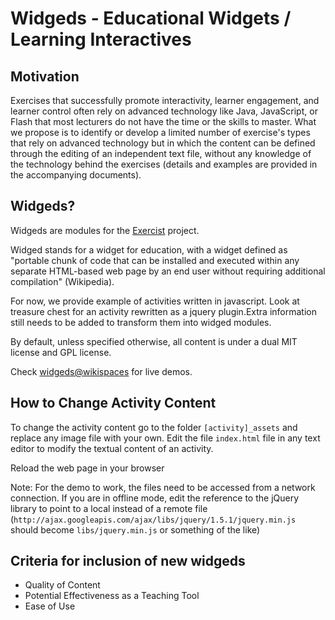 Widgeds - Educational Widgets / Learning Interactives
=====================================================

Motivation
----------

Exercises that successfully promote interactivity, learner engagement, and learner control often rely on advanced technology like Java, JavaScript, or Flash that most lecturers do not have the time or the skills to master. What we propose is to identify or develop a limited number of exercise's types that rely on advanced technology but in which the content can be defined through the editing of an independent text file, without any knowledge of the technology behind the exercises (details and examples are provided in the accompanying documents). 

Widgeds?
--------

Widgeds are modules for the [Exercist](https://github.com/widged/exercist/) project.

Widged stands for a widget for education, with a widget defined as "portable chunk of code that can be installed and executed within any separate HTML-based web page by an end user without requiring additional compilation" (Wikipedia).

For now, we provide example of activities written in javascript. Look at treasure chest for an activity rewritten as a jquery plugin.Extra information still needs to be added to transform them into widged modules.

By default, unless specified otherwise, all content is under a dual MIT license and GPL license. 

Check [widgeds@wikispaces](http://widgeds.wikispaces.com/) for live demos.

How to Change Activity Content
------------------------------

To change the activity content go to the folder `[activity]_assets` and replace any image file with your own. Edit the file `index.html` file in any text editor to modify the textual content of an activity.

Reload the web page in your browser

Note: For the demo to work, the files need to be accessed from a network connection. If you are in offline mode, edit the reference to the jQuery library to point to a local instead of a remote file (`http://ajax.googleapis.com/ajax/libs/jquery/1.5.1/jquery.min.js` should become `libs/jquery.min.js` or something of the like)

Criteria for inclusion of new widgeds
-------------------------------------

* Quality of Content
* Potential Effectiveness as a Teaching Tool
* Ease of Use